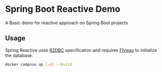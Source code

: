 # Spring Boot Reactive Demo

A Basic demo for reactive approach on Spring Boot projects

## Usage
Spring Reactive uses [R2DBC](https://spring.io/projects/spring-data-r2dbc) specification and requires [Flyway](https://documentation.red-gate.com/fd) to initialize the database.

```bash
docker compose up [-d] --build
```

